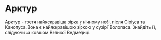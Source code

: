 # Арктур

Арктур - третя найяскравіша зірка у нічному небі, після Сіріуса та Канопуса.
Вона є найяскравішою зіркою у сузір’ї Волопаса. Знайдіть її, слідуючи за ковшом
Великої Ведмедиці.
